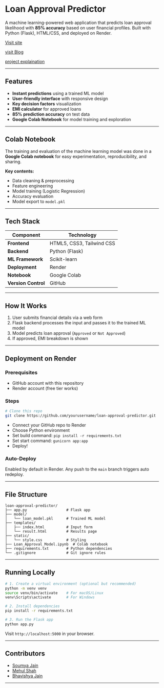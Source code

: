  
#  Loan Approval Predictor

A machine learning-powered web application that predicts loan approval likelihood with **85% accuracy** based on user financial profiles. Built with Python (Flask), HTML/CSS, and deployed on Render.

 [Visit site](https://loan-approval-prediction-huo2.onrender.com)
 
 [visit Blog](https://medium.com/@23ucs555/predicting-loan-approval-using-data-science-a-complete-guide-4f78b5541f52)
 
 [project explaination](https://youtu.be/nvRgMMUO6nc)

---

##  Features

-  **Instant predictions** using a trained ML model  
-  **User-friendly interface** with responsive design  
-  **Key decision factors** visualization  
-  **EMI calculator** for approved loans  
-  **85% prediction accuracy** on test data  
-  **Google Colab Notebook** for model training and exploration  

---

##  Colab Notebook

The training and evaluation of the machine learning model was done in a **Google Colab notebook** for easy experimentation, reproducibility, and sharing.

**Key contents:**
- Data cleaning & preprocessing  
- Feature engineering  
- Model training (Logistic Regression)  
- Accuracy evaluation  
- Model export to `model.pkl`

---

##  Tech Stack

| Component        | Technology               |
|------------------|---------------------------|
| **Frontend**      | HTML5, CSS3, Tailwind CSS |
| **Backend**       | Python (Flask)            |
| **ML Framework**  | Scikit-learn              |
| **Deployment**    | Render                    |
| **Notebook**      | Google Colab              |
| **Version Control** | GitHub                 |

---

##  How It Works

1. User submits financial details via a web form  
2. Flask backend processes the input and passes it to the trained ML model  
3. Model predicts loan approval (`Approved` or `Not Approved`)  
4. If approved, EMI breakdown is shown  

---

##  Deployment on Render

###  Prerequisites
- GitHub account with this repository
- Render account (free tier works)

###  Steps

```bash
# Clone this repo
git clone https://github.com/yourusername/loan-approval-predictor.git
````

* Connect your GitHub repo to Render
* Choose Python environment
* Set build command: `pip install -r requirements.txt`
* Set start command: `gunicorn app:app`
* Deploy!

###  Auto-Deploy

Enabled by default in Render. Any push to the `main` branch triggers auto redeploy.

---

##  File Structure

```
loan-approval-predictor/
├── app.py                  # Flask app
├── model/
│   └── loan_model.pkl      # Trained ML model
├── templates/
│   ├── index.html          # Input form
│   └── result.html         # Results page
├── static/
│   └── style.css           # Styling
├── Loan_Approval_Model.ipynb  # Colab notebook
├── requirements.txt        # Python dependencies
└── .gitignore              # Git ignore rules
```

---

##  Running Locally

```bash
# 1. Create a virtual environment (optional but recommended)
python -m venv venv
source venv/bin/activate    # For macOS/Linux
venv\Scripts\activate       # For Windows

# 2. Install dependencies
pip install -r requirements.txt

# 3. Run the Flask app
python app.py
```

Visit `http://localhost:5000` in your browser.

---

##  Contributors

* [Soumya Jain](https://github.com/soumya-xy)
* [Mehul Shah](https://github.com/shahmehul2005)
* [Bhavishya Jain](https://github.com/Bhavishya011)

---

 
